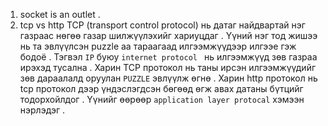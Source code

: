 1. socket is an outlet .
2. tcp vs http
   TCP (transport control protocol) нь датаг найдвартай нэг газраас нөгөө газар шилжүүлэхийг хариуцдаг . Үүний нэг тод жишээ нь та эвлүүлсэн puzzle аа тараагаад илгээмжүүдээр илгээе гэж бодоё . Тэгвэл `IP` буюу `internet protocol ` нь илгээмжүүд зөв газраа ирэхэд тусална . Харин TCP протокол нь таны ирсэн илгээмжүүдийг зөв дараалалд оруулан `PUZZLE` эвлүүлж өгнө .
   Харин http протокол нь tcp протокол дээр үндэслэгдсэн бөгөөд өгж авах датаны бүтцийг тодорхойлдог . Үүнийг өөрөөр `application layer protocal` хэмээн нэрлэдэг .
